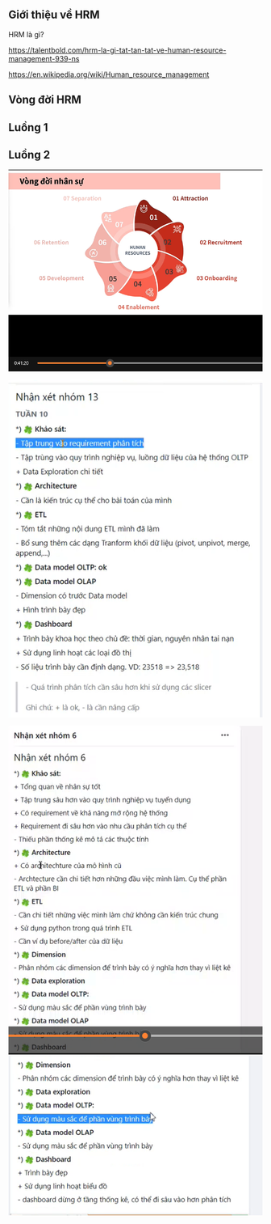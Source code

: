 ## Giới thiệu về HRM

HRM là gì?

https://talentbold.com/hrm-la-gi-tat-tan-tat-ve-human-resource-management-939-ns

https://en.wikipedia.org/wiki/Human_resource_management

<!-- Video nhóm 6 -->

<!-- Video download -->

## Vòng đời HRM

<!-- Video download -->

## Luồng 1

## Luồng 2

![alt text](image-16.png)

![alt text](image-20.png)

![alt text](image-18.png)
![alt text](image-19.png)

